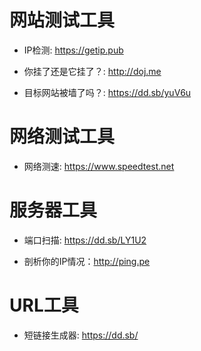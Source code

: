 
# 网站测试工具

- IP检测: https://getip.pub

- 你挂了还是它挂了？: http://doj.me

- 目标网站被墙了吗？: https://dd.sb/yuV6u




# 网络测试工具

- 网络测速: https://www.speedtest.net



# 服务器工具

- 端口扫描: https://dd.sb/LY1U2

- 剖析你的IP情况：http://ping.pe


# URL工具

- 短链接生成器: https://dd.sb/
